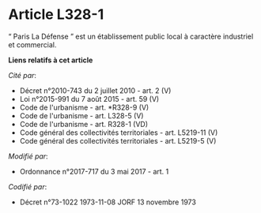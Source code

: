 # Article L328-1

“ Paris La Défense ” est un établissement public local à caractère industriel et commercial.

**Liens relatifs à cet article**

_Cité par_:

  - Décret n°2010-743 du 2 juillet 2010 - art. 2 (V)
  - Loi n°2015-991 du 7 août 2015 - art. 59 (V)
  - Code de l'urbanisme - art. *R328-9 (V)
  - Code de l'urbanisme - art. L328-5 (V)
  - Code de l'urbanisme - art. R328-1 (VD)
  - Code général des collectivités territoriales - art. L5219-11 (V)
  - Code général des collectivités territoriales - art. L5219-5 (V)

_Modifié par_:

  - Ordonnance n°2017-717 du 3 mai 2017 - art. 1

_Codifié par_:

  - Décret n°73-1022 1973-11-08 JORF 13 novembre 1973
